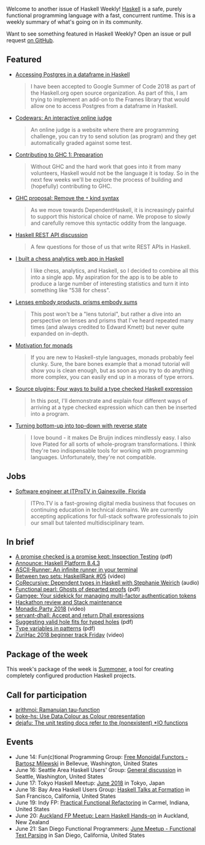 Welcome to another issue of Haskell Weekly!
[Haskell](https://www.haskell.org) is a safe, purely functional programming language with a fast, concurrent runtime.
This is a weekly summary of what's going on in its community.

Want to see something featured in Haskell Weekly?
Open an issue or pull request [on GitHub](https://github.com/haskellweekly/haskellweekly.github.io).

## Featured

-   [Accessing Postgres in a dataframe in Haskell](https://www.gagandeepbhatia.com/blog/accessing-postgres-in-a-dataframe-in-haskell-early-steps-part-1/)

    > I have been accepted to Google Summer of Code 2018 as part of the Haskell.org open source organization. As part of this, I am trying to implement an add-on to the Frames library that would allow one to access Postgres from a dataframe in Haskell.

-   [Codewars: An interactive online judge](https://np.reddit.com/r/haskell/comments/8qqihd/codewars_an_interactive_online_judge/)

    > An online judge is a website where there are programming challenge, you can try to send solution (as program) and they get automatically graded against some test.

-   [Contributing to GHC 1: Preparation](https://mmhaskell.com/blog/2018/6/11/contributing-to-ghc-1-preparation)

    > Without GHC and the hard work that goes into it from many volunteers, Haskell would not be the language it is today. So in the next few weeks we'll be explore the process of building and (hopefully) contributing to GHC.

-   [GHC proposal: Remove the `*` kind syntax](https://github.com/int-index/ghc-proposals/blob/a0dd13465e0286171a153e3106291e19a88202f0/proposals/0000-remove-star-kind.rst)

    > As we move towards DependentHaskell, it is increasingly painful to support this historical choice of name. We propose to slowly and carefully remove this syntactic oddity from the language.

-   [Haskell REST API discussion](https://np.reddit.com/r/haskell/comments/8p9mm3/haskell_rest_api_discussion/)

    > A few questions for those of us that write REST APIs in Haskell.

-   [I built a chess analytics web app in Haskell](https://np.reddit.com/r/haskell/comments/8qecdw/i_built_a_chess_analytics_web_app_in_haskell/)

    > I like chess, analytics, and Haskell, so I decided to combine all this into a single app. My aspiration for the app is to be able to produce a large number of interesting statistics and turn it into something like "538 for chess".

-   [Lenses embody products, prisms embody sums](https://blog.jle.im/entry/lenses-products-prisms-sums.html)

    > This post won't be a "lens tutorial", but rather a dive into an perspective on lenses and prisms that I've heard repeated many times (and always credited to Edward Kmett) but never quite expanded on in-depth.

-   [Motivation for monads](https://np.reddit.com/r/haskell/comments/8pym3x/motivation_for_monads/)

    > If you are new to Haskell-style languages, monads probably feel clunky. Sure, the bare bones example that a monad tutorial will show you is clean enough, but as soon as you try to do anything more complex, you can easily end up in a morass of type errors.

-   [Source plugins: Four ways to build a type checked Haskell expression](https://mpickering.github.io/posts/2018-06-11-source-plugins.html)

    > In this post, I'll demonstrate and explain four different ways of arriving at a type checked expression which can then be inserted into a program.

-   [Turning bottom-up into top-down with reverse state](https://blog.ielliott.io/topsy-turvy-reverse-state/)

    > I love bound - it makes De Bruijn indices mindlessly easy. I also love Plated for all sorts of whole-program transformations. I think they're two indispensable tools for working with programming languages. Unfortunately, they're not compatible.

## Jobs

-   [Software engineer at ITProTV in Gainesville, Florida](https://functionaljobs.com/jobs/9080-software-engineer-developer-at-itprotv)

    > ITPro.TV is a fast-growing digital media business that focuses on continuing education in technical domains. We are currently accepting applications for full-stack software professionals to join our small but talented multidisciplinary team.

## In brief

-   [A promise checked is a promise kept: Inspection Testing](https://arxiv.org/pdf/1803.07130.pdf) (pdf)
-   [Announce: Haskell Platform 8.4.3](https://mail.haskell.org/pipermail/haskell-cafe/2018-June/129256.html)
-   [ASCII-Runner: An infinite runner in your terminal](https://github.com/smallhadroncollider/ascii-runner/tree/52d8b04fd875e2756645ac45167591ad41800a05)
-   [Between two sets: HaskellRank #05](https://www.youtube.com/watch?v=40kpc90ZzDg) (video)
-   [CoRecursive: Dependent types in Haskell with Stephanie Weirich](https://corecursive.com/015-dependant-types-in-haskell-with-stephanie-weirich) (audio)
-   [Functional pearl: Ghosts of departed proofs](https://github.com/matt-noonan/gdp-paper/releases/download/june-2018-draft/gdp.pdf) (pdf)
-   [Gamgee: Your sidekick for managing multi-factor authentication tokens](https://github.com/rkaippully/gamgee/tree/87ba29549bcd682cacf6d45346eb80e8110912a7)
-   [Hackathon review and Stack maintenance](https://www.fpcomplete.com/blog/2018/06/hackathon-review-and-stack-maintenance)
-   [Monadic.Party 2018](https://www.youtube.com/playlist?list=PLcAu_kKy-krz3t2teYyCM0Lt4015DF-Zp) (video)
-   [servant-dhall: Accept and return Dhall expressions](https://hackage.haskell.org/package/servant-dhall-0.1)
-   [Suggesting valid hole fits for typed holes](https://mpg.is/papers/gissurarson2018suggesting.pdf) (pdf)
-   [Type variables in patterns](https://arxiv.org/pdf/1806.03476.pdf) (pdf)
-   [ZuriHac 2018 beginner track Friday](https://www.youtube.com/watch?v=4fNIhrDhaYA) (video)

## Package of the week

This week's package of the week is [Summoner](https://github.com/kowainik/summoner/tree/7372d48449ff4362c3627bb21a1ee4d44d030750),
a tool for creating completely configured production Haskell projects.

## Call for participation

-   [arithmoi: Ramanujan tau-function](https://github.com/cartazio/arithmoi/issues/106)
-   [boke-hs: Use Data.Colour as Colour representation](https://github.com/ahaym/boke-hs/issues/5)
-   [dejafu: The unit testing docs refer to the (nonexistent) *IO functions](https://github.com/barrucadu/dejafu/issues/269)

## Events

-   June 14: Fun(c)tional Programming Group: [Free Monoidal Functors - Bartosz Milewski](https://www.meetup.com/fun-c-group/events/250416403/) in Bellevue, Washington, United States
-   June 16: Seattle Area Haskell Users' Group: [General discussion](https://www.meetup.com/SEAHUG/events/250803977/) in Seattle, Washington, United States
-   June 17: Tokyo Haskell Meetup: [June 2018](https://www.meetup.com/Tokyo-Haskell-Meetup/events/248862556/) in Tokyo, Japan
-   June 18: Bay Area Haskell Users Group: [Haskell Talks at Formation](https://www.meetup.com/Bay-Area-Haskell-Users-Group/events/251309178/) in San Francisco, California, United States
-   June 19: Indy FP: [Practical Functional Refactoring](https://www.meetup.com/Indy-FP/events/251398868/) in Carmel, Indiana, United States
-   June 20: [Auckland FP Meetup: Learn Haskell Hands-on](https://www.meetup.com/Functional-Programming-Auckland/events/251540734/) in Auckland, New Zealand
-   June 21: San Diego Functional Programmers: [June Meetup - Functional Text Parsing](https://www.meetup.com/San-Diego-Functional-Programmers/events/250846753/) in San Diego, California, United States
